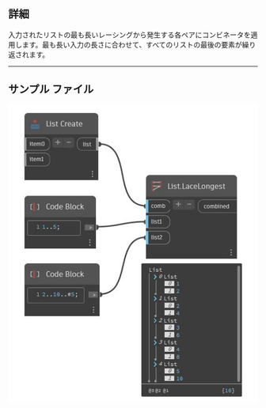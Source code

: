 ## 詳細
入力されたリストの最も長いレーシングから発生する各ペアにコンビネータを適用します。最も長い入力の長さに合わせて、すべてのリストの最後の要素が繰り返されます。
___
## サンプル ファイル

![LaceLongest](./CoreNodeModels.HigherOrder.LaceLongest_img.jpg)


